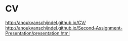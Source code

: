 # CV
http://anoukvanschijndel.github.io/CV/
http://anoukvanschijndel.github.io/Second-Assignment-Presentation/presentation.html
